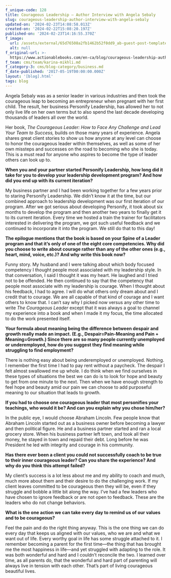 ```yaml
---
f_unique-code: 128
title: Courageous Leadership — Author Interview with Angela Sebaly
slug: courageous-leadership-author-interview-with-angela-sebaly
updated-on: '2024-02-23T14:08:58.013Z'
created-on: '2024-02-22T15:08:20.197Z'
published-on: '2024-02-23T14:16:55.370Z'
f_image:
  url: /assets/external/65d76508a2fb1462b52f0dd9_ab-guest-post-template_angela.jpeg
  alt: null
f_original-url: >-
  https://www.actionablebooks.com/en-ca/blog/courageous-leadership-author-interview-with-angela-sebaly/
f_team: cms/team/karina-mikhli.md
f_category-3: cms/blog-category/business.md
f_date-published: '2017-05-19T00:00:00.000Z'
layout: '[blog].html'
tags: blog
---
```


Angela Sebaly was as a senior leader in various industries and then took the courageous leap to becoming an entrepreneur when pregnant with her first child. The result, her business Personify Leadership, has allowed her to not only live life on her own terms but to also spend the last decade developing thousands of leaders all over the world.

Her book, _The Courageous Leader: How to Face Any Challenge and Lead Your Team to Success,_ builds on those many years of experience. Angela shares great client stories to show us how anyone at any level can choose to honor the courageous leader within themselves, as well as some of her own missteps and successes on the road to becoming who she is today. This is a must read for anyone who aspires to become the type of leader others can look up to.

**When you and your partner started Personify Leadership, how long did it take for you to develop your leadership development program? And how did you end up with its current iteration?**

My business partner and I had been working together for a few years prior to staring Personify Leadership. We didn’t know it at the time, but our combined approach to leadership development was our first iteration of our program. After we got serious about developing Personify, it took about six months to develop the program and then another two years to finally get it to its current iteration. Every time we hosted a train the trainer for facilitators interested in delivering the program, we got such useful feedback and we continued to incorporate it into the program. We still do that to this day!

**The epilogue mentions that the book is based on your Spine of a Leader program and that it’s only of one of the eight core competencies. Why did you choose to write about courage rather than any of the other ones (e.g., heart, mind, voice, etc.)? And why write this book now?**

Funny story. My husband and I were talking about which body focused competency I thought people most associated with my leadership style. In that conversation, I said I thought it was my heart. He laughed and I tried not to be offended. He then continued to say that the competency that people most associate with my leadership is courage. When I thought about his feedback, I had to agree. I will do what others only dream about and I credit that to courage. We are all capable of that kind of courage and I want others to know that. I can’t say why I picked now versus any other time to write _The Courageous Leader_ except that it was always a goal to channel my experience into a book and when I made it my focus, the time allocated to do the work presented itself.

**Your formula about meaning being the difference between despair and growth really made an impact. (E.g., Despair=Pain-Meaning and Pain + Meaning=Growth.) Since there are so many people currently unemployed or underemployed, how do you suggest they find meaning while struggling to find employment?**

There is nothing easy about being underemployed or unemployed. Nothing. I remember the first time I had to pay rent without a paycheck. The despair I felt almost swallowed me up whole. I do think when we find ourselves in these types of situations the best we can do is to look for hope and beauty to get from one minute to the next. Then when we have enough strength to feel hope and beauty amid our pain we can choose to add purposeful meaning to our situation that leads to growth.

**If you had to choose one courageous leader that most personifies your teachings, who would it be? And can you explain why you chose him/her?**

In the public eye, I would choose Abraham Lincoln. Few people know that Abraham Lincoln started out as a business owner before becoming a lawyer and then political figure. He and a business partner started and ran a local grocery store. When his business partner left town, and took all their money, he stayed in town and repaid their debt. Long before he was President he led with integrity and courage in his community.

**Has there ever been a client you could not successfully coach to be true to their inner courageous leader? Can you share the experience? And why do you think this attempt failed?**

My client’s success is a lot less about me and my ability to coach and much, much more about them and their desire to do the challenging work. If my client leaves committed to be courageous then they will be, even if they struggle and bobble a little bit along the way. I’ve had a few leaders who have chosen to ignore feedback or are not open to feedback. These are the leaders who do not change behaviors.

**What is the one action we can take every day to remind us of our values and to be courageous?**

Feel the pain and do the right thing anyway. This is the one thing we can do every day that keeps us aligned with our values, who we are and what we want out of life. Every worthy goal in life has some struggle attached to it. I remember becoming a parent for the first time—the thing that has brought me the most happiness in life—and yet struggled with adapting to the role. It was both wonderful and hard and I couldn’t reconcile the two. I learned over time, as all parents do, that the wonderful and hard part of parenting will always live in tension with each other. That’s part of living courageous beautiful lives.
